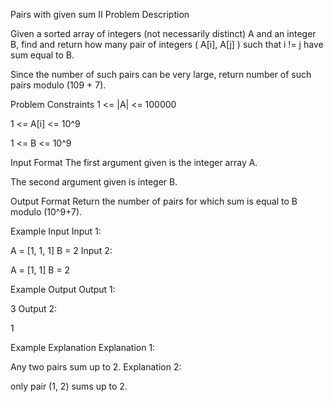 
Pairs with given sum II
Problem Description

Given a sorted array of integers (not necessarily distinct) A and an integer B, find and return how many pair of integers ( A[i], A[j] ) such that i != j have sum equal to B.

Since the number of such pairs can be very large, return number of such pairs modulo (109 + 7).



Problem Constraints
1 <= |A| <= 100000

1 <= A[i] <= 10^9

1 <= B <= 10^9



Input Format
The first argument given is the integer array A.

The second argument given is integer B.



Output Format
Return the number of pairs for which sum is equal to B modulo (10^9+7).



Example Input
Input 1:

A = [1, 1, 1]
B = 2
Input 2:


A = [1, 1]
B = 2


Example Output
Output 1:

3
Output 2:

1


Example Explanation
Explanation 1:

Any two pairs sum up to 2.
Explanation 2:

only pair (1, 2) sums up to 2.